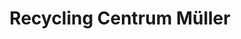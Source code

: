 ---
title: "Recycling Centrum Müller"
url: /westerstede/recycling-centrum-mueller/
shop: Autoteile
---
